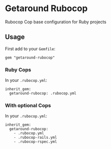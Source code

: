 # Getaround Rubocop

Rubocop Cop base configuration for Ruby projects

## Usage

First add to your `Gemfile`:

```
gem "getaround-rubocop"
```

### Ruby Cops

In your `.rubocop.yml`:

```
inherit_gem:
  getaround-rubocop: .rubocop.yml
```

### With optional Cops

In your `.rubocop.yml`:

```
inherit_gem:
  getaround-rubocop:
    - .rubocop.yml
    - .rubocop-rails.yml
    - .rubocop-rspec.yml
```
